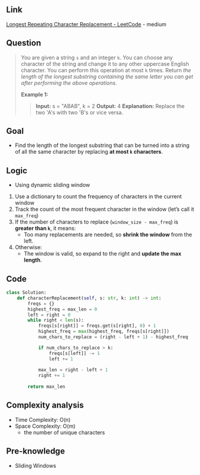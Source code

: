 ## Link
[Longest Repeating Character Replacement - LeetCode](https://leetcode.com/problems/longest-repeating-character-replacement/description/) - medium
## Question
> You are given a string `s` and an integer `k`. You can choose any character of the string and change it to any other uppercase English character. You can perform this operation at most `k` times.
> Return _the length of the longest substring containing the same letter you can get after performing the above operations_.
> 
> **Example 1:**
>> **Input:** s = "ABAB", k = 2
>> **Output:** 4
>> **Explanation:** Replace the two 'A's with two 'B's or vice versa.
## Goal
- Find the length of the longest substring that can be turned into a string of all the same character by replacing **at most `k` characters**.
## Logic
- Using dynamic sliding window
1. Use a dictionary to count the frequency of characters in the current window
2. Track the count of the most frequent character in the window (let’s call it `max_freq`)
3. If the number of characters to replace (`window_size - max_freq`) is **greater than `k`**, it means:
	- Too many replacements are needed, so **shrink the window** from the left.
4. Otherwise:
    - The window is valid, so expand to the right and **update the max length**.
## Code
```python
class Solution:
    def characterReplacement(self, s: str, k: int) -> int:
        freqs = {}
        highest_freq = max_len = 0
        left = right = 0
        while right < len(s):
            freqs[s[right]] = freqs.get(s[right], 0) + 1
            highest_freq = max(highest_freq, freqs[s[right]])
            num_chars_to_replace = (right - left + 1) - highest_freq

            if num_chars_to_replace > k:
                freqs[s[left]] -= 1
                left += 1
            
            max_len = right - left + 1
            right += 1
        
        return max_len
``` 
## Complexity analysis
- Time Complexity: O(n)
- Space Complexity: O(m)
	- the number of unique characters
## Pre-knowledge
- Sliding Windows 
